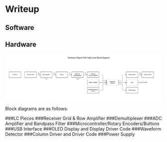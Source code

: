 # Writeup

## Software

## Hardware

![Figure 1](./year2proj.jpg)

Block diagrams are as follows:

###LC Pieces
###Receiver Grid & Row Amplifier
###Demultiplexer
###ADC Amplifier and Bandpass Filter
###Microcontroller/Rotary Encoders/Buttons
###USB Interface
###OLED Display and Display Driver Code
###Waveform Detector
###Column Driver and Driver Code
###Power Supply 

